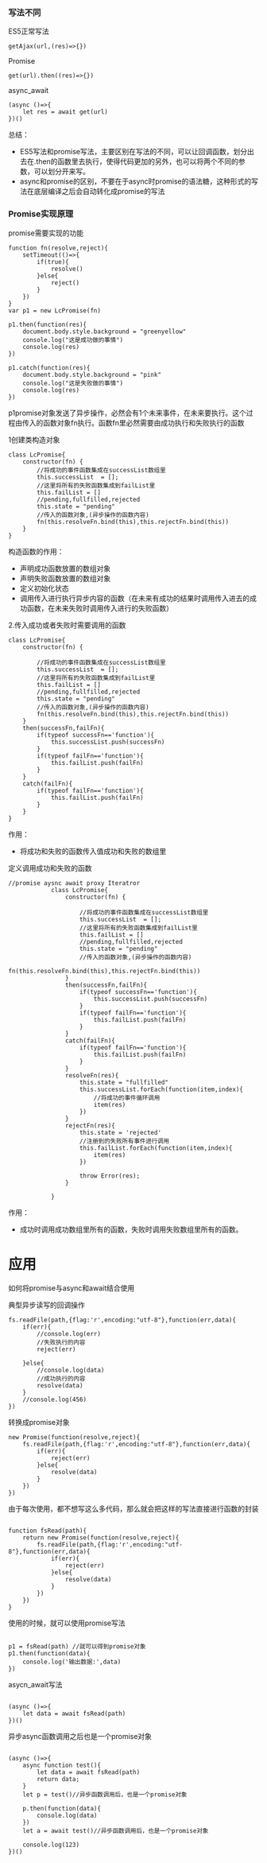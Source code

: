 ### 写法不同

ES5正常写法

```
getAjax(url,(res)=>{})
```

Promise

```
get(url).then((res)=>{})
```

async_await

```
(async ()=>{ 
    let res = await get(url)
})()
```

总结：

- ES5写法和promise写法，主要区别在写法的不同，可以让回调函数，划分出去在.then的函数里去执行，使得代码更加的另外，也可以将两个不同的参数，可以划分开来写。
- async和promise的区别，不要在于async时promise的语法糖，这种形式的写法在底层编译之后会自动转化成promise的写法

 

### Promise实现原理

promise需要实现的功能

```
function fn(resolve,reject){
    setTimeout(()=>{
        if(true){
            resolve()
        }else{
            reject()
        }
    })
}
var p1 = new LcPromise(fn)

p1.then(function(res){
    document.body.style.background = "greenyellow"
    console.log("这是成功做的事情")
    console.log(res)
})

p1.catch(function(res){
    document.body.style.background = "pink"
    console.log("这是失败做的事情")
    console.log(res)
})
```

p1promise对象发送了异步操作，必然会有1个未来事件，在未来要执行。这个过程由传入的函数对象fn执行。函数fn里必然需要由成功执行和失败执行的函数

 

1创建类构造对象

```
class LcPromise{
    constructor(fn) {
        //将成功的事件函数集成在successList数组里
        this.successList  = [];
        //这里将所有的失败函数集成到failList里
        this.failList = []
        //pending,fullfilled,rejected
        this.state = "pending"
        //传入的函数对象,(异步操作的函数内容)
        fn(this.resolveFn.bind(this),this.rejectFn.bind(this))
    }
}
```

构造函数的作用：

- 声明成功函数放置的数组对象
- 声明失败函数放置的数组对象
- 定义初始化状态
- 调用传入进行执行异步内容的函数（在未来有成功的结果时调用传入进去的成功函数，在未来失败时调用传入进行的失败函数）

2.传入成功或者失败时需要调用的函数

```
class LcPromise{
    constructor(fn) {

        //将成功的事件函数集成在successList数组里
        this.successList  = [];
        //这里将所有的失败函数集成到failList里
        this.failList = []
        //pending,fullfilled,rejected
        this.state = "pending"
        //传入的函数对象,(异步操作的函数内容)
        fn(this.resolveFn.bind(this),this.rejectFn.bind(this))
    }
    then(successFn,failFn){
        if(typeof successFn=='function'){
            this.successList.push(successFn)
        }
        if(typeof failFn=='function'){
            this.failList.push(failFn)
        }
    }
    catch(failFn){
        if(typeof failFn=='function'){
            this.failList.push(failFn)
        }
    }
}
```



作用：

- 将成功和失败的函数传入值成功和失败的数组里

定义调用成功和失败的函数

```
//promise aysnc await proxy Iteratror
            class LcPromise{
                constructor(fn) {
                    
                    //将成功的事件函数集成在successList数组里
                    this.successList  = [];
                    //这里将所有的失败函数集成到failList里
                    this.failList = []
                    //pending,fullfilled,rejected
                    this.state = "pending"
                    //传入的函数对象,(异步操作的函数内容)
                    fn(this.resolveFn.bind(this),this.rejectFn.bind(this))
                }
                then(successFn,failFn){
                    if(typeof successFn=='function'){
                        this.successList.push(successFn)
                    }
                    if(typeof failFn=='function'){
                        this.failList.push(failFn)
                    }
                }
                catch(failFn){
                    if(typeof failFn=='function'){
                        this.failList.push(failFn)
                    }
                }
                resolveFn(res){
                    this.state = "fullfilled"
                    this.successList.forEach(function(item,index){
                        //将成功的事件循环调用
                        item(res)
                    })
                }
                rejectFn(res){
                    this.state = 'rejected'
                    //注册到的失败所有事件进行调用
                    this.failList.forEach(function(item,index){
                        item(res)
                    })
                    
                    throw Error(res);
                }
                
            }
```



作用：

- 成功时调用成功数组里所有的函数，失败时调用失败数组里所有的函数。

 

# 应用

如何将promise与async和await结合使用

典型异步读写的回调操作

```
fs.readFile(path,{flag:'r',encoding:"utf-8"},function(err,data){
    if(err){
        //console.log(err)
        //失败执行的内容
        reject(err)

    }else{
        //console.log(data)
        //成功执行的内容
        resolve(data)
    }
    //console.log(456)
})

```



转换成promise对象













```
new Promise(function(resolve,reject){
    fs.readFile(path,{flag:'r',encoding:"utf-8"},function(err,data){
        if(err){
            reject(err)
        }else{
            resolve(data)
        }
    })
})
```



由于每次使用，都不想写这么多代码，那么就会把这样的写法直接进行函数的封装



```

```









```
function fsRead(path){
    return new Promise(function(resolve,reject){
        fs.readFile(path,{flag:'r',encoding:"utf-8"},function(err,data){
            if(err){
                reject(err)
            }else{
                resolve(data)
            }
        })
    })
}

```



使用的时候，就可以使用promise写法



```

```









```
p1 = fsRead(path) //就可以得到promise对象
p1.then(function(data){
    console.log('输出数据:',data)
})
```



asycn_await写法



```

```









```
(async ()=>{ 
    let data = await fsRead(path)
})()
```



异步async函数调用之后也是一个promise对象



```

```





```
(async ()=>{ 
    async function test(){
        let data = await fsRead(path)
        return data;
    }
    let p = test()//异步函数调用后，也是一个promise对象
```





```
    p.then(function(data){
        console.log(data)
    })
    let a = await test()//异步函数调用后，也是一个promise对象
    
    console.log(123)
})()
```



 